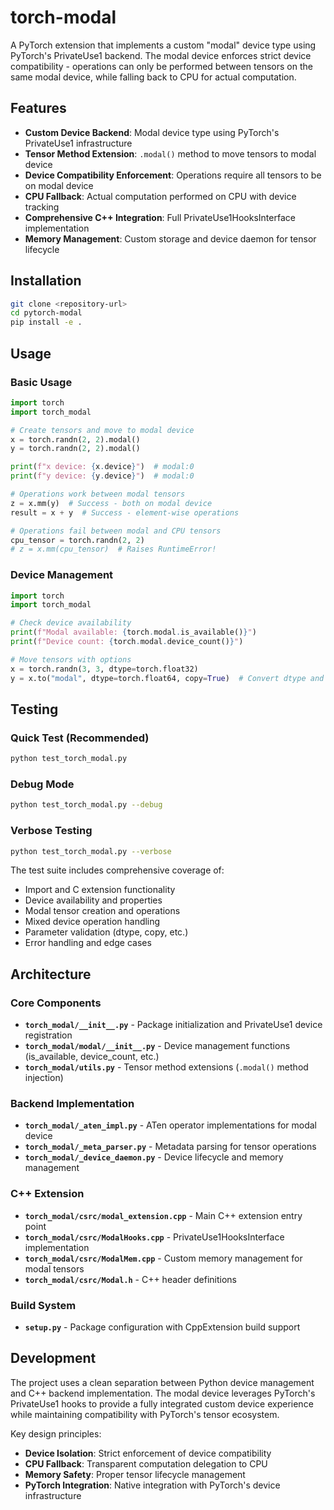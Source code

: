 # torch-modal

A PyTorch extension that implements a custom "modal" device type using PyTorch's PrivateUse1 backend. The modal device enforces strict device compatibility - operations can only be performed between tensors on the same modal device, while falling back to CPU for actual computation.

## Features

- **Custom Device Backend**: Modal device type using PyTorch's PrivateUse1 infrastructure
- **Tensor Method Extension**: `.modal()` method to move tensors to modal device  
- **Device Compatibility Enforcement**: Operations require all tensors to be on modal device
- **CPU Fallback**: Actual computation performed on CPU with device tracking
- **Comprehensive C++ Integration**: Full PrivateUse1HooksInterface implementation
- **Memory Management**: Custom storage and device daemon for tensor lifecycle

## Installation

```bash
git clone <repository-url>
cd pytorch-modal
pip install -e .
```

## Usage

### Basic Usage

```python
import torch
import torch_modal

# Create tensors and move to modal device
x = torch.randn(2, 2).modal()
y = torch.randn(2, 2).modal()

print(f"x device: {x.device}")  # modal:0
print(f"y device: {y.device}")  # modal:0

# Operations work between modal tensors
z = x.mm(y)  # Success - both on modal device
result = x + y  # Success - element-wise operations

# Operations fail between modal and CPU tensors
cpu_tensor = torch.randn(2, 2)
# z = x.mm(cpu_tensor)  # Raises RuntimeError!
```

### Device Management

```python
import torch
import torch_modal

# Check device availability
print(f"Modal available: {torch.modal.is_available()}")
print(f"Device count: {torch.modal.device_count()}")

# Move tensors with options
x = torch.randn(3, 3, dtype=torch.float32)
y = x.to("modal", dtype=torch.float64, copy=True)  # Convert dtype and copy
```

## Testing

### Quick Test (Recommended)
```bash
python test_torch_modal.py
```

### Debug Mode
```bash
python test_torch_modal.py --debug
```

### Verbose Testing
```bash
python test_torch_modal.py --verbose
```

The test suite includes comprehensive coverage of:
- Import and C extension functionality
- Device availability and properties
- Modal tensor creation and operations
- Mixed device operation handling
- Parameter validation (dtype, copy, etc.)
- Error handling and edge cases

## Architecture

### Core Components

- **`torch_modal/__init__.py`** - Package initialization and PrivateUse1 device registration
- **`torch_modal/modal/__init__.py`** - Device management functions (is_available, device_count, etc.)
- **`torch_modal/utils.py`** - Tensor method extensions (`.modal()` method injection)

### Backend Implementation

- **`torch_modal/_aten_impl.py`** - ATen operator implementations for modal device
- **`torch_modal/_meta_parser.py`** - Metadata parsing for tensor operations
- **`torch_modal/_device_daemon.py`** - Device lifecycle and memory management

### C++ Extension

- **`torch_modal/csrc/modal_extension.cpp`** - Main C++ extension entry point
- **`torch_modal/csrc/ModalHooks.cpp`** - PrivateUse1HooksInterface implementation
- **`torch_modal/csrc/ModalMem.cpp`** - Custom memory management for modal tensors
- **`torch_modal/csrc/Modal.h`** - C++ header definitions

### Build System

- **`setup.py`** - Package configuration with CppExtension build support

## Development

The project uses a clean separation between Python device management and C++ backend implementation. The modal device leverages PyTorch's PrivateUse1 hooks to provide a fully integrated custom device experience while maintaining compatibility with PyTorch's tensor ecosystem.

Key design principles:
- **Device Isolation**: Strict enforcement of device compatibility
- **CPU Fallback**: Transparent computation delegation to CPU
- **Memory Safety**: Proper tensor lifecycle management
- **PyTorch Integration**: Native integration with PyTorch's device infrastructure
